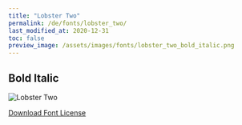 ```yaml
---
title: "Lobster Two"
permalink: /de/fonts/lobster_two/
last_modified_at: 2020-12-31
toc: false
preview_image: /assets/images/fonts/lobster_two_bold_italic.png
---
```

## Bold Italic
![Lobster Two](/assets/images/fonts/lobster_two_bold_italic.png)

[Download Font License](https://github.com/inkstitch/inkstitch/tree/main/fonts/lobster/LICENSE)
